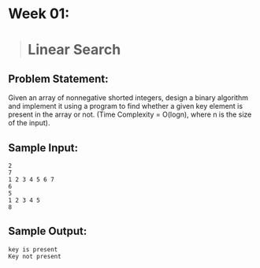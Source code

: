 # Week 01: 

> # Linear Search

## Problem Statement: 
Given an array of nonnegative shorted integers, design a binary algorithm and implement it using a program to find whether a given key element is present in the array or not.  (Time Complexity = O(logn), where n is the size of the input).

## Sample Input:
```
2
7
1 2 3 4 5 6 7
6
5 
1 2 3 4 5
8
```

## Sample Output:
```
key is present
Key not present
```
